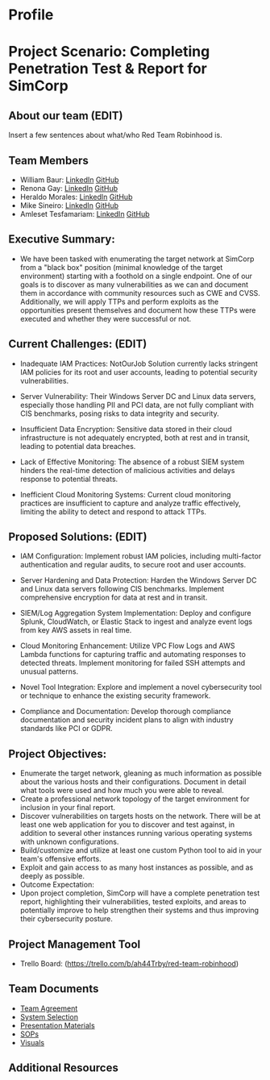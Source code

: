 # Profile

# Project Scenario: Completing Penetration Test & Report for SimCorp

## About our team (EDIT)

Insert a few sentences about what/who Red Team Robinhood is.

## Team Members 

- William Baur: [LinkedIn](https://www.linkedin.com/in/williamrbaur/) [GitHub](https://github.com/Wrbaur)
- Renona Gay: [LinkedIn](https://www.linkedin.com/in/renona-g-57935912a/) [GitHub](https://github.com/Foodisthebest)
- Heraldo Morales: [LinkedIn](https://www.linkedin.com/in/heraldo-morales/) [GitHub](https://github.com/HeraldoM332)
- Mike Sineiro: [LinkedIn](https://www.linkedin.com/in/michael-sineiro-4784b517b/) [GitHub](https://github.com/KrustyKode)
- Amleset Tesfamariam: [LinkedIn](https://www.linkedin.com/in/amleset-t/) [GitHub](https://github.com/AmlesetT)

## Executive Summary:

* We have been tasked with enumerating the target network at SimCorp from a "black box" position (minimal knowledge of the target environment) starting with a foothold on a single endpoint. One of our goals is to discover as many vulnerabilities as we can and document them in accordance with community resources such as CWE and CVSS. Additionally, we will apply TTPs and perform exploits as the opportunities present themselves and document how these TTPs were executed and whether they were successful or not.

## Current Challenges: (EDIT)

* Inadequate IAM Practices: NotOurJob Solution currently lacks stringent IAM policies for its root and user accounts, leading to potential security vulnerabilities.

* Server Vulnerability: Their Windows Server DC and Linux data servers, especially those handling PII and PCI data, are not fully compliant with CIS benchmarks, posing risks to data integrity and security.

* Insufficient Data Encryption: Sensitive data stored in their cloud infrastructure is not adequately encrypted, both at rest and in transit, leading to potential data breaches.

* Lack of Effective Monitoring: The absence of a robust SIEM system hinders the real-time detection of malicious activities and delays response to potential threats.

* Inefficient Cloud Monitoring Systems: Current cloud monitoring practices are insufficient to capture and analyze traffic effectively, limiting the ability to detect and respond to attack TTPs.

## Proposed Solutions: (EDIT)

* IAM Configuration: Implement robust IAM policies, including multi-factor authentication and regular audits, to secure root and user accounts.

* Server Hardening and Data Protection: Harden the Windows Server DC and Linux data servers following CIS benchmarks. Implement comprehensive encryption for data at rest and in transit.

* SIEM/Log Aggregation System Implementation: Deploy and configure Splunk, CloudWatch, or Elastic Stack to ingest and analyze event logs from key AWS assets in real time.

* Cloud Monitoring Enhancement: Utilize VPC Flow Logs and AWS Lambda functions for capturing traffic and automating responses to detected threats. Implement monitoring for failed SSH attempts and unusual patterns.

* Novel Tool Integration: Explore and implement a novel cybersecurity tool or technique to enhance the existing security framework.

* Compliance and Documentation: Develop thorough compliance documentation and security incident plans to align with industry standards like PCI or GDPR.

## Project Objectives:

* Enumerate the target network, gleaning as much information as possible about the various hosts and their configurations. Document in detail what tools were used and how much you were able to reveal.
* Create a professional network topology of the target environment for inclusion in your final report.
* Discover vulnerabilities on targets hosts on the network. There will be at least one web application for you to discover and test against, in addition to several other instances running various operating systems with unknown configurations.
* Build/customize and utilize at least one custom Python tool to aid in your team's offensive efforts.
* Exploit and gain access to as many host instances as possible, and as deeply as possible.
* Outcome Expectation:
* Upon project completion, SimCorp will have a complete penetration test report, highlighting their vulnerabilities, tested exploits, and areas to potentially improve to help strengthen their systems and thus improving their cybersecurity posture.


## Project Management Tool 

* Trello Board: (https://trello.com/b/ah44Trby/red-team-robinhood)


## Team Documents 

- [Team Agreement]()
- [System Selection]()
- [Presentation Materials]()
- [SOPs]()
- [Visuals]()


## Additional Resources 
